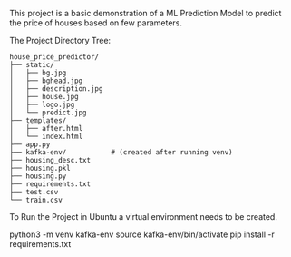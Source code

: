 This project is a basic demonstration of a ML Prediction Model 
to predict the price of houses based on few parameters.

The Project Directory Tree:

```
house_price_predictor/
├── static/
│   ├── bg.jpg
│   ├── bghead.jpg
│   ├── description.jpg
│   ├── house.jpg
│   ├── logo.jpg
│   └── predict.jpg
├── templates/
│   ├── after.html
│   └── index.html
├── app.py
├── kafka-env/           # (created after running venv)
├── housing_desc.txt
├── housing.pkl
├── housing.py
├── requirements.txt
├── test.csv
└── train.csv
```

To Run the Project in Ubuntu a virtual environment needs to be created.

python3 -m venv kafka-env
source kafka-env/bin/activate
pip install -r requirements.txt